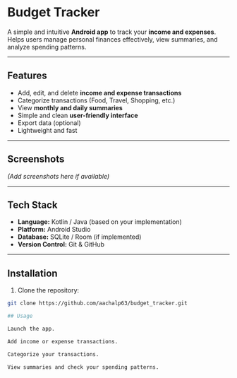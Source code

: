 # Budget Tracker

A simple and intuitive **Android app** to track your **income and expenses**. Helps users manage personal finances effectively, view summaries, and analyze spending patterns.

---

## Features

- Add, edit, and delete **income and expense transactions**
- Categorize transactions (Food, Travel, Shopping, etc.)
- View **monthly and daily summaries**
- Simple and clean **user-friendly interface**
- Export data (optional)
- Lightweight and fast

---

## Screenshots

*(Add screenshots here if available)*

---

## Tech Stack

- **Language:** Kotlin / Java (based on your implementation)
- **Platform:** Android Studio
- **Database:** SQLite / Room (if implemented)
- **Version Control:** Git & GitHub

---

## Installation

1. Clone the repository:

```bash
git clone https://github.com/aachalp63/budget_tracker.git

## Usage

Launch the app.

Add income or expense transactions.

Categorize your transactions.

View summaries and check your spending patterns.

